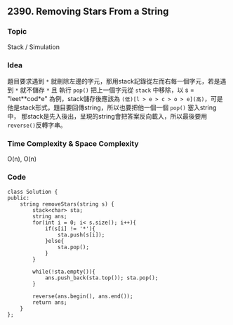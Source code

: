 ##  2390. Removing Stars From a String

### Topic
Stack / Simulation

### Idea
題目要求遇到 `*` 就刪除左邊的字元，那用stack記錄從左而右每一個字元，若是遇到 `*` 就不儲存 `*` 且 執行 `pop()` 把上一個字元從 `stack` 中移除，以 s = "leet**cod*e" 為例，stack儲存後應該為 `(低)[l > e > c > o > e](高)`，可是他是stack形式，題目要回傳string，所以也要把他一個一個 `pop()` 塞入string中，
那stack是先入後出，呈現的string會把答案反向載入，所以最後要用`reverse()`反轉字串。  

### Time Complexity & Space Complexity
O(n), O(n)

### Code
```
class Solution {
public:
    string removeStars(string s) {
        stack<char> sta;
        string ans;
        for(int i = 0; i< s.size(); i++){
            if(s[i] != '*'){
                sta.push(s[i]);
            }else{
                sta.pop();
            }
        }

        while(!sta.empty()){
            ans.push_back(sta.top()); sta.pop();
        }

        reverse(ans.begin(), ans.end());
        return ans;
    }
};
```
